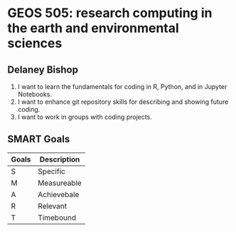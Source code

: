 # GEOS 505: research computing in the earth and environmental sciences

## Delaney Bishop

1. I want to learn the fundamentals for coding in R, Python, and in Jupyter Notebooks. 
2. I want to enhance git repository skills for describing and showing future coding. 
3. I want to work in groups with coding projects.

## SMART Goals

| Goals | Description |
| --------- | -------- |
| S | Specific |
| M | Measureable |
| A | Achievebale |
| R | Relevant |
| T | Timebound |

